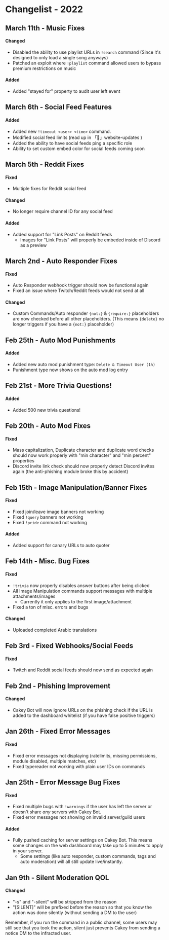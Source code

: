 # Changelist - 2022

## March 11th - Music Fixes

#### Changed

* Disabled the ability to use playlist URLs in `!search` command (Since it's designed to only load a single song anyways)
* Patched an exploit where `!playlist` command allowed users to bypass premium restrictions on music

#### Added

* Added "stayed for" property to audit user left event

## March 6th - Social Feed Features

#### Added

* Added new `!timeout <user> <time>` command.
* Modified social feed limits (read up in 「📣」website-updates )
* Added the ability to have social feeds ping a specific role
* Ability to set custom embed color for social feeds coming soon

## March 5th - Reddit Fixes

#### Fixed

* Multiple fixes for Reddit social feed

#### Changed

* No longer require channel ID for any social feed

#### Added

* Added support for "Link Posts" on Reddit feeds
  * Images for "Link Posts" will properly be embeded inside of Discord as a preview

## March 2nd - Auto Responder Fixes

#### Fixed

* Auto Responder webhook trigger should now be functional again
* Fixed an issue where Twitch/Reddit feeds would not send at all

#### Changed

* Custom Commands/Auto responder `{not:}` & `{require:}` placeholders are now checked before all other placeholders. (This means `{delete}` no longer triggers if you have a `{not:}` placeholder)

## Feb 25th - Auto Mod Punishments

#### Added

* Added new auto mod punishment type: `Delete & Timeout User (1h)`
* Punishment type now shows on the auto mod log entry

## Feb 21st - More Trivia Questions!

#### Added

* Added 500 new trivia questions!

## Feb 20th - Auto Mod Fixes

#### Fixed

* Mass capitalization, Duplicate character and duplicate word checks should now work properly with "min character" and "min percent" properties
* Discord invite link check should now properly detect Discord invites again (the anti-phishing module broke this by accident)

## Feb 15th - Image Manipulation/Banner Fixes

#### Fixed

* Fixed join/leave image banners not working
* Fixed `!query` banners not working
* Fixed `!pride` command not working

#### Added

* Added support for canary URLs to auto quoter

## Feb 14th - Misc. Bug Fixes

#### Fixed

* `!trivia` now properly disables answer buttons after being clicked
* All Image Manipulation commands support messages with multiple attachments/images
  * Currently it only applies to the first image/attachment
* Fixed a ton of misc. errors and bugs

#### Changed

* Uploaded completed Arabic translations

## Feb 3rd - Fixed Webhooks/Social Feeds

#### Fixed

* Twitch and Reddit social feeds should now send as expected again

## Feb 2nd - Phishing Improvement

#### Changed

* Cakey Bot will now ignore URLs on the phishing check if the URL is added to the dashboard whitelist (if you have false positive triggers)

## Jan 26th - Fixed Error Messages

#### Fixed

* Fixed error messages not displaying (ratelimits, missing permissions, module disabled, multiple matches, etc)
* Fixed typereader not working with plain user IDs on commands

## Jan 25th - Error Message Bug Fixes

#### Fixed

* Fixed multiple bugs with `!warnings` if the user has left the server or doesn't share _any_ servers with Cakey Bot.
* Fixed error messages not showing on invalid server/guild users

#### Added

* Fully pushed caching for server settings on Cakey Bot. This means some changes on the web dashboard may take up to 5 minutes to apply in your server.
  * Some settings (like auto responder, custom commands, tags and auto moderation) will all still update live/instantly.

## Jan 9th - Silent Moderation QOL

#### Changed

* "-s" and "-silent" will be stripped from the reason
* "\[SILENT]" will be prefixed before the reason so that you know the action was done silently (without sending a DM to the user)

Remember, if you run the command in a public channel, some users may still see that you took the action, silent just prevents Cakey from sending a notice DM to the infracted user.
